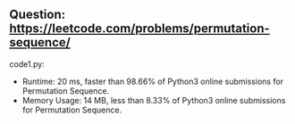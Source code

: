 ## Question: https://leetcode.com/problems/permutation-sequence/

code1.py:
* Runtime: 20 ms, faster than 98.66% of Python3 online submissions for Permutation Sequence.
* Memory Usage: 14 MB, less than 8.33% of Python3 online submissions for Permutation Sequence.